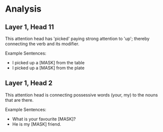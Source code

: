 # Analysis

## Layer 1, Head 11

This attention head has 'picked' paying strong attention to 'up';
thereby connecting the verb and its modifier.

Example Sentences:
- I picked up a [MASK] from the table
- I picked up a [MASK] from the plate

## Layer 1, Head 2

This attention head is connecting possessive words (your, my)
to the nouns that are there.

Example Sentences:
- What is your favourite [MASK]?
- He is my [MASK] friend.

